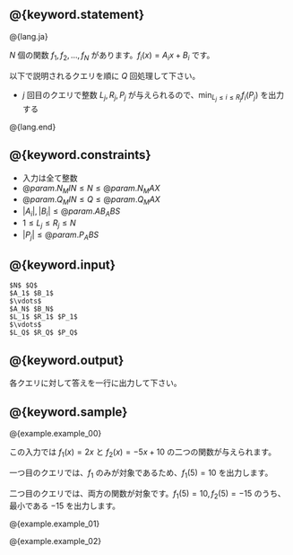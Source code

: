 ## @{keyword.statement}

@{lang.ja}

$N$ 個の関数 $f_1, f_2, \ldots , f_N$ があります。$f_i(x) = A_ix + B_i$ です。

以下で説明されるクエリを順に $Q$ 回処理して下さい。

- $j$ 回目のクエリで整数 $L_j, R_j, P_j$ が与えられるので、$\displaystyle \min_{L_j \le i \le R_j}f_i(P_j)$ を出力する

@{lang.end}

## @{keyword.constraints}

- 入力は全て整数
- $@{param.N_MIN} \leq N \leq @{param.N_MAX}$
- $@{param.Q_MIN} \leq Q \leq @{param.Q_MAX}$
- $|A_i|, |B_i| \leq @{param.AB_ABS}$
- $1 \leq L_j \leq R_j \leq N$
- $|P_j| \leq @{param.P_ABS}$

## @{keyword.input}

```
$N$ $Q$
$A_1$ $B_1$
$\vdots$
$A_N$ $B_N$
$L_1$ $R_1$ $P_1$
$\vdots$
$L_Q$ $R_Q$ $P_Q$
```

## @{keyword.output}

各クエリに対して答えを一行に出力して下さい。

## @{keyword.sample}

@{example.example_00}

この入力では $f_1(x) = 2x$ と $f_2(x) = -5x + 10$ の二つの関数が与えられます。

一つ目のクエリでは、$f_1$ のみが対象であるため、$f_1(5) = 10$ を出力します。

二つ目のクエリでは、両方の関数が対象です。$f_1(5) = 10, f_2(5) = -15$ のうち、最小である $-15$ を出力します。

@{example.example_01}

@{example.example_02}
